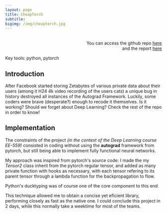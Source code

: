 ```yaml
---
layout: page
title: CheapTorch
subtitle: 
bigimg: /img/cheaptorch.jpg
---
```


<p align="right">
<br>You can access the github repo <a href="https://github.com/ymentha14/MiniDeepLframework"> here </a><br> and the report <a href="https://drive.google.com/file/d/1WRjTg62jNY3bw0rw9NKA2Lji8GoTkHMP/view?usp=sharing"> here </a></p>


<p class="used_tools">Key tools: python, pytorch </p>

## Introduction
After Facebook started storing Zetabytes of various private data about their users (among it H24 4k video recording of the users cats) a unique bug in history destroyed all instances of the Autograd Framework. Luckily, some coders were brave (desperate?) enough to recode it themselves. Is it working? Should we forget about Deep Learning? Check the rest of the repo in order to know!

## Implementation
The constraints of the project *(in the context of the Deep Learning course EE-559)* consisted in coding without using the **autograd** framework from pytorch, but still being able to implement fully functional neural networks.

My approach was inspired from pytorch's source code: I made the my *Tensor2* class inherit from the pytorch regular tensor, and added as many private function with hooks as necessary, with each tensor refering to its parent tensor through a lambda function for the backpropagation to flow.

Python's ducktyping was of course one of the core component to this end.

This technique allowed me to obtain a concise yet eficient library, performing closely as fast as the native one. I could conclude this project in 2 days, while this normally take a weektime for most of the teams.



